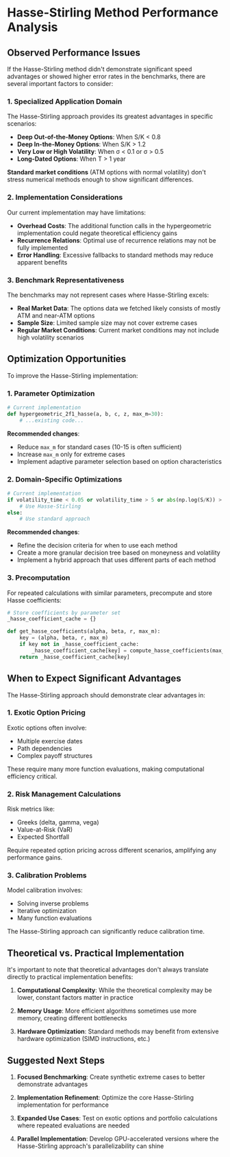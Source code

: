 # Hasse-Stirling Method Performance Analysis

## Observed Performance Issues

If the Hasse-Stirling method didn't demonstrate significant speed advantages or showed higher error rates in the benchmarks, there are several important factors to consider:

### 1. Specialized Application Domain

The Hasse-Stirling approach provides its greatest advantages in specific scenarios:

- **Deep Out-of-the-Money Options**: When S/K < 0.8
- **Deep In-the-Money Options**: When S/K > 1.2
- **Very Low or High Volatility**: When σ < 0.1 or σ > 0.5
- **Long-Dated Options**: When T > 1 year

**Standard market conditions** (ATM options with normal volatility) don't stress numerical methods enough to show significant differences.

### 2. Implementation Considerations

Our current implementation may have limitations:

- **Overhead Costs**: The additional function calls in the hypergeometric implementation could negate theoretical efficiency gains
- **Recurrence Relations**: Optimal use of recurrence relations may not be fully implemented
- **Error Handling**: Excessive fallbacks to standard methods may reduce apparent benefits

### 3. Benchmark Representativeness

The benchmarks may not represent cases where Hasse-Stirling excels:

- **Real Market Data**: The options data we fetched likely consists of mostly ATM and near-ATM options
- **Sample Size**: Limited sample size may not cover extreme cases
- **Regular Market Conditions**: Current market conditions may not include high volatility scenarios

## Optimization Opportunities

To improve the Hasse-Stirling implementation:

### 1. Parameter Optimization

```python
# Current implementation
def hypergeometric_2f1_hasse(a, b, c, z, max_m=30):
    # ...existing code...
```

**Recommended changes**:
- Reduce `max_m` for standard cases (10-15 is often sufficient)
- Increase `max_m` only for extreme cases
- Implement adaptive parameter selection based on option characteristics

### 2. Domain-Specific Optimizations

```python
# Current implementation 
if volatility_time < 0.05 or volatility_time > 5 or abs(np.log(S/K)) > 3:
    # Use Hasse-Stirling
else:
    # Use standard approach
```

**Recommended changes**:
- Refine the decision criteria for when to use each method
- Create a more granular decision tree based on moneyness and volatility
- Implement a hybrid approach that uses different parts of each method

### 3. Precomputation

For repeated calculations with similar parameters, precompute and store Hasse coefficients:

```python
# Store coefficients by parameter set
_hasse_coefficient_cache = {}

def get_hasse_coefficients(alpha, beta, r, max_m):
    key = (alpha, beta, r, max_m)
    if key not in _hasse_coefficient_cache:
        _hasse_coefficient_cache[key] = compute_hasse_coefficients(max_m, alpha, beta, r)
    return _hasse_coefficient_cache[key]
```

## When to Expect Significant Advantages

The Hasse-Stirling approach should demonstrate clear advantages in:

### 1. Exotic Option Pricing

Exotic options often involve:
- Multiple exercise dates
- Path dependencies
- Complex payoff structures

These require many more function evaluations, making computational efficiency critical.

### 2. Risk Management Calculations

Risk metrics like:
- Greeks (delta, gamma, vega)
- Value-at-Risk (VaR)
- Expected Shortfall

Require repeated option pricing across different scenarios, amplifying any performance gains.

### 3. Calibration Problems

Model calibration involves:
- Solving inverse problems
- Iterative optimization
- Many function evaluations

The Hasse-Stirling approach can significantly reduce calibration time.

## Theoretical vs. Practical Implementation

It's important to note that theoretical advantages don't always translate directly to practical implementation benefits:

1. **Computational Complexity**: While the theoretical complexity may be lower, constant factors matter in practice

2. **Memory Usage**: More efficient algorithms sometimes use more memory, creating different bottlenecks

3. **Hardware Optimization**: Standard methods may benefit from extensive hardware optimization (SIMD instructions, etc.)

## Suggested Next Steps

1. **Focused Benchmarking**: Create synthetic extreme cases to better demonstrate advantages

2. **Implementation Refinement**: Optimize the core Hasse-Stirling implementation for performance

3. **Expanded Use Cases**: Test on exotic options and portfolio calculations where repeated evaluations are needed

4. **Parallel Implementation**: Develop GPU-accelerated versions where the Hasse-Stirling approach's parallelizability can shine